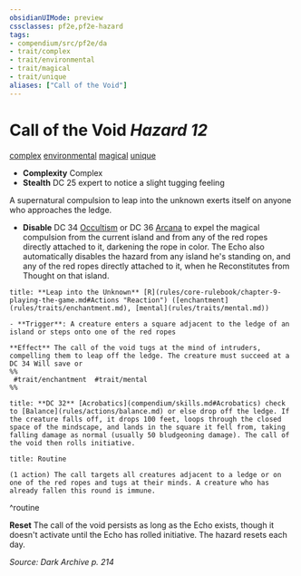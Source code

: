 ```yaml
---
obsidianUIMode: preview
cssclasses: pf2e,pf2e-hazard
tags:
- compendium/src/pf2e/da
- trait/complex
- trait/environmental
- trait/magical
- trait/unique
aliases: ["Call of the Void"]
---
```

# Call of the Void *Hazard 12*  
[complex](rules/traits/complex.md "Complex Hazard Trait")  [environmental](rules/traits/environmental.md "Environmental Hazard Trait")  [magical](rules/traits/magical.md "Magical Item Trait")  [unique](rules/traits/unique.md "Unique Rarity Trait")  

- **Complexity** Complex
- **Stealth** DC 25 expert to notice a slight tugging feeling  

A supernatural compulsion to leap into the unknown exerts itself on anyone who approaches the ledge.

- **Disable** DC 34 [Occultism](compendium/skills.md#Occultism) or DC 36 [Arcana](compendium/skills.md#Arcana) to expel the magical compulsion from the current island and from any of the red ropes directly attached to it, darkening the rope in color. The Echo also automatically disables the hazard from any island he's standing on, and any of the red ropes directly attached to it, when he Reconstitutes from Thought on that island.  

```ad-embed-ability
title: **Leap into the Unknown** [R](rules/core-rulebook/chapter-9-playing-the-game.md#Actions "Reaction") ([enchantment](rules/traits/enchantment.md), [mental](rules/traits/mental.md))

- **Trigger**: A creature enters a square adjacent to the ledge of an island or steps onto one of the red ropes

**Effect** The call of the void tugs at the mind of intruders, compelling them to leap off the ledge. The creature must succeed at a DC 34 Will save or  
%%
 #trait/enchantment  #trait/mental 
%%
```
```ad-embed-ability
title: **DC 32** [Acrobatics](compendium/skills.md#Acrobatics) check to [Balance](rules/actions/balance.md) or else drop off the ledge. If the creature falls off, it drops 100 feet, loops through the closed space of the mindscape, and lands in the square it fell from, taking falling damage as normal (usually 50 bludgeoning damage). The call of the void then rolls initiative.
```

```ad-pf2-summary
title: Routine

(1 action) The call targets all creatures adjacent to a ledge or on one of the red ropes and tugs at their minds. A creature who has already fallen this round is immune.
```
^routine

**Reset** The call of the void persists as long as the Echo exists, though it doesn't activate until the Echo has rolled initiative.
The hazard resets each day.  

*Source: Dark Archive p. 214*